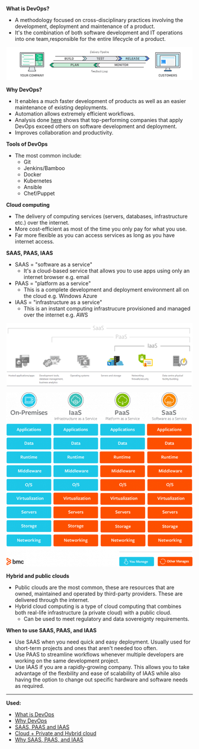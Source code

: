 **What is DevOps?**
- A methodology focused on cross-disciplinary practices involving the development, deployment and maintenance of a product.
- It's the combination of both software development and IT operations into one team,responsible for the entire lifecycle of a product.

![DevOps](images/do.png)

**Why DevOps?**
- It enables a much faster development of products as well as an easier maintenance of existing deployments.
- Automation allows extremely efficient workflows.
- Analysis done [here](https://services.google.com/fh/files/misc/state-of-devops-2019.pdf) shows that top-performing companies that apply DevOps exceed others on software development and deployment.
- Improves collaboration and productivity.

**Tools of DevOps**
- The most common include:
    - Git
    - Jenkins/Bamboo
    - Docker
    - Kubernetes
    - Ansible
    - Chef/Puppet

**Cloud computing**
- The delivery of computing services (servers, databases, infrastructure etc.) over the internet.
- More cost-efficient as most of the time you only pay for what you use.
- Far more flexible as you can access services as long as you have internet access.

**SAAS, PAAS, IAAS**
- SAAS = "software as a service"
    - It's a cloud-based service that allows you to use apps using only an internet browser e.g. email
- PAAS = "platform as a service"
    - This is a complete development and deployment environment all on the cloud e.g. Windows Azure
- IAAS = "infrastructure as a service"
    - This is an instant computing infrastrucure provisioned and managed over the internet e.g. AWS

![How these three relate to each other](images/as.png)

![Another representation](images/saas.png)

**Hybrid and public clouds**
- Public clouds are the most common, these are resources that are owned, maintained and operated by third-party providers. These are delivered through the internet.
- Hybrid cloud computing is a type of cloud computing that combines both real-life infrastructure (a private cloud) with a public cloud.
    - Can be used to meet regulatory and data sovereignty requirements.

**When to use SAAS, PAAS, and IAAS**
- Use SAAS when you need quick and easy deployment. Usually used for short-term projects and ones that aren't needed too often.
- Use PAAS to streamline workflows whenever multiple developers are working on the same development project.
- Use IAAS if you are a rapidly-growing company. This allows you to take advantage of the flexbility and ease of scalability of IAAS while also having the option to change out specific hardware and software needs as required.


---
**Used:**
- [What is DevOps](https://aws.amazon.com/devops/what-is-devops/)
- [Why DevOps](https://www.appdynamics.com/solutions/devops/why-devops-is-important#:~:text=DevOps%20is%20important%20because%20it's,easier%20maintenance%20of%20existing%20deployments.)
- [SAAS, PAAS and IAAS](https://azure.microsoft.com/en-gb/overview/what-is-iaas/)
- [Cloud + Private and Hybrid cloud](https://azure.microsoft.com/en-gb/overview/what-are-private-public-hybrid-clouds/#deployment-options)
- [Why SAAS, PAAS, and IAAS](https://www.bmc.com/blogs/saas-vs-paas-vs-iaas-whats-the-difference-and-how-to-choose/)